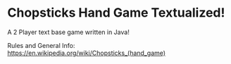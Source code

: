 # Chopsticks Hand Game Textualized!

A 2 Player text base game written in Java!

Rules and General Info: https://en.wikipedia.org/wiki/Chopsticks_(hand_game)